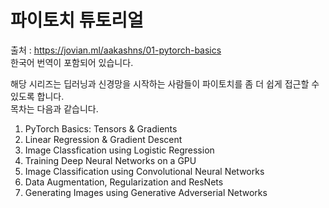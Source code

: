 # 파이토치 튜토리얼

출처 : https://jovian.ml/aakashns/01-pytorch-basics <br>
한국어 번역이 포함되어 있습니다.

해당 시리즈는 딥러닝과 신경망을 시작하는 사람들이 파이토치를 좀 더 쉽게 접근할 수 있도록 합니다.<br>
목차는 다음과 같습니다.

1. PyTorch Basics: Tensors & Gradients
2. Linear Regression & Gradient Descent
3. Image Classfication using Logistic Regression
4. Training Deep Neural Networks on a GPU
5. Image Classification using Convolutional Neural Networks
6. Data Augmentation, Regularization and ResNets
7. Generating Images using Generative Adverserial Networks
